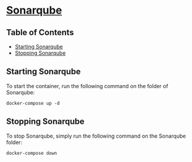 # [Sonarqube](https://www.sonarqube.org/)

## Table of Contents

* [Starting Sonarqube](#starting-sonarqube)
* [Stopping Sonarqube](#stopping-sonarqube)


## Starting Sonarqube

To start the container, run the following command on the folder of Sonarqube:

```shell
docker-compose up -d
```

## Stopping Sonarqube

To stop Sonarqube, simply run the following command on the Sonarqube folder:

```shell
docker-compose down
```
